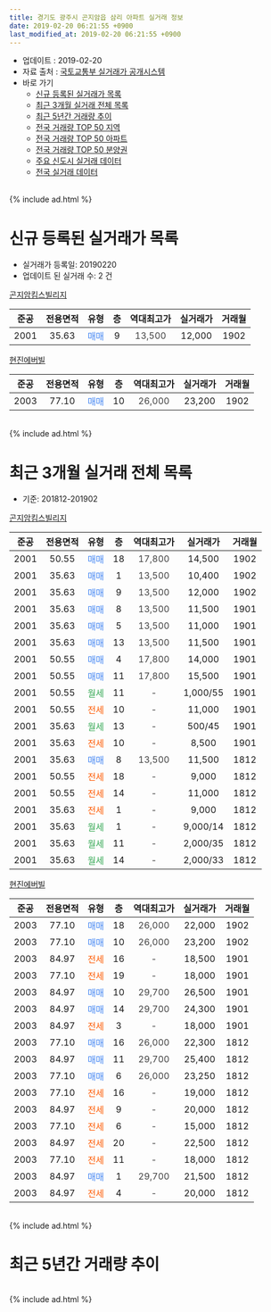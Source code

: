 ```yaml
---
title: 경기도 광주시 곤지암읍 삼리 아파트 실거래 정보
date: 2019-02-20 06:21:55 +0900
last_modified_at: 2019-02-20 06:21:55 +0900
---
```


* 업데이트 : 2019-02-20
* 자료 출처 : [국토교통부 실거래가 공개시스템](http://rt.molit.go.kr)
* 바로 가기
    * [신규 등록된 실거래가 목록](#신규-등록된-실거래가-목록)
    * [최근 3개월 실거래 전체 목록](#최근-3개월-실거래-전체-목록)
    * [최근 5년간 거래량 추이](#최근-5년간-거래량-추이)
    * [전국 거래량 TOP 50 지역](https://inasie.github.io/apt-trade-info/최근-3개월-전국에서-가장-거래가-많이-발생한-지역)
    * [전국 거래량 TOP 50 아파트](https://inasie.github.io/apt-trade-info/최근-3개월-전국에서-가장-거래가-많이-발생한-아파트)
    * [전국 거래량 TOP 50 분양권](https://inasie.github.io/apt-trade-info/최근-3개월-전국에서-가장-거래가-많이-발생한-분양권)
    * [주요 신도시 실거래 데이터](https://inasie.github.io/apt-trade-info/주요-신도시)
    * [전국 실거래 데이터](https://inasie.github.io/apt-trade-info/전국)
<br>
{% include ad.html %}
<br>

# 신규 등록된 실거래가 목록
* 실거래가 등록일: 20190220
* 업데이트 된 실거래 수: 2 건


[곤지암킴스빌리지](https://search.naver.com/search.naver?query=%EA%B2%BD%EA%B8%B0%EB%8F%84+%EA%B4%91%EC%A3%BC%EC%8B%9C+%EA%B3%A4%EC%A7%80%EC%95%94%EC%9D%8D+%EC%82%BC%EB%A6%AC+%EA%B3%A4%EC%A7%80%EC%95%94%ED%82%B4%EC%8A%A4%EB%B9%8C%EB%A6%AC%EC%A7%80)

|준공|전용면적|유형|층|역대최고가|실거래가|거래월|
|:---:|:---:|:---:|:---:|:---:|:---:|:---:|
|2001|35.63|<span style="color:#4285f3">매매</span>|9|<span style="color:#444444">13,500</span>|12,000|1902|

[현진에버빌](https://search.naver.com/search.naver?query=%EA%B2%BD%EA%B8%B0%EB%8F%84+%EA%B4%91%EC%A3%BC%EC%8B%9C+%EA%B3%A4%EC%A7%80%EC%95%94%EC%9D%8D+%EC%82%BC%EB%A6%AC+%ED%98%84%EC%A7%84%EC%97%90%EB%B2%84%EB%B9%8C)

|준공|전용면적|유형|층|역대최고가|실거래가|거래월|
|:---:|:---:|:---:|:---:|:---:|:---:|:---:|
|2003|77.10|<span style="color:#4285f3">매매</span>|10|<span style="color:#444444">26,000</span>|23,200|1902|


<br>
{% include ad.html %}
<br>

# 최근 3개월 실거래 전체 목록
* 기준: 201812-201902


[곤지암킴스빌리지](https://search.naver.com/search.naver?query=%EA%B2%BD%EA%B8%B0%EB%8F%84+%EA%B4%91%EC%A3%BC%EC%8B%9C+%EA%B3%A4%EC%A7%80%EC%95%94%EC%9D%8D+%EC%82%BC%EB%A6%AC+%EA%B3%A4%EC%A7%80%EC%95%94%ED%82%B4%EC%8A%A4%EB%B9%8C%EB%A6%AC%EC%A7%80)

|준공|전용면적|유형|층|역대최고가|실거래가|거래월|
|:---:|:---:|:---:|:---:|:---:|:---:|:---:|
|2001|50.55|<span style="color:#4285f3">매매</span>|18|<span style="color:#444444">17,800</span>|14,500|1902|
|2001|35.63|<span style="color:#4285f3">매매</span>|1|<span style="color:#444444">13,500</span>|10,400|1902|
|2001|35.63|<span style="color:#4285f3">매매</span>|9|<span style="color:#444444">13,500</span>|12,000|1902|
|2001|35.63|<span style="color:#4285f3">매매</span>|8|<span style="color:#444444">13,500</span>|11,500|1901|
|2001|35.63|<span style="color:#4285f3">매매</span>|5|<span style="color:#444444">13,500</span>|11,000|1901|
|2001|35.63|<span style="color:#4285f3">매매</span>|13|<span style="color:#444444">13,500</span>|11,500|1901|
|2001|50.55|<span style="color:#4285f3">매매</span>|4|<span style="color:#444444">17,800</span>|14,000|1901|
|2001|50.55|<span style="color:#4285f3">매매</span>|11|<span style="color:#444444">17,800</span>|15,500|1901|
|2001|50.55|<span style="color:#34a853">월세</span>|11|<span style="color:#444444">-</span>|1,000/55|1901|
|2001|50.55|<span style="color:#ff5a00">전세</span>|10|<span style="color:#444444">-</span>|11,000|1901|
|2001|35.63|<span style="color:#34a853">월세</span>|13|<span style="color:#444444">-</span>|500/45|1901|
|2001|35.63|<span style="color:#ff5a00">전세</span>|10|<span style="color:#444444">-</span>|8,500|1901|
|2001|35.63|<span style="color:#4285f3">매매</span>|8|<span style="color:#444444">13,500</span>|11,500|1812|
|2001|50.55|<span style="color:#ff5a00">전세</span>|18|<span style="color:#444444">-</span>|9,000|1812|
|2001|50.55|<span style="color:#ff5a00">전세</span>|14|<span style="color:#444444">-</span>|11,000|1812|
|2001|35.63|<span style="color:#ff5a00">전세</span>|1|<span style="color:#444444">-</span>|9,000|1812|
|2001|35.63|<span style="color:#34a853">월세</span>|1|<span style="color:#444444">-</span>|9,000/14|1812|
|2001|35.63|<span style="color:#34a853">월세</span>|11|<span style="color:#444444">-</span>|2,000/35|1812|
|2001|35.63|<span style="color:#34a853">월세</span>|14|<span style="color:#444444">-</span>|2,000/33|1812|

[현진에버빌](https://search.naver.com/search.naver?query=%EA%B2%BD%EA%B8%B0%EB%8F%84+%EA%B4%91%EC%A3%BC%EC%8B%9C+%EA%B3%A4%EC%A7%80%EC%95%94%EC%9D%8D+%EC%82%BC%EB%A6%AC+%ED%98%84%EC%A7%84%EC%97%90%EB%B2%84%EB%B9%8C)

|준공|전용면적|유형|층|역대최고가|실거래가|거래월|
|:---:|:---:|:---:|:---:|:---:|:---:|:---:|
|2003|77.10|<span style="color:#4285f3">매매</span>|18|<span style="color:#444444">26,000</span>|22,000|1902|
|2003|77.10|<span style="color:#4285f3">매매</span>|10|<span style="color:#444444">26,000</span>|23,200|1902|
|2003|84.97|<span style="color:#ff5a00">전세</span>|16|<span style="color:#444444">-</span>|18,500|1901|
|2003|77.10|<span style="color:#ff5a00">전세</span>|19|<span style="color:#444444">-</span>|18,000|1901|
|2003|84.97|<span style="color:#4285f3">매매</span>|10|<span style="color:#444444">29,700</span>|26,500|1901|
|2003|84.97|<span style="color:#4285f3">매매</span>|14|<span style="color:#444444">29,700</span>|24,300|1901|
|2003|84.97|<span style="color:#ff5a00">전세</span>|3|<span style="color:#444444">-</span>|18,000|1901|
|2003|77.10|<span style="color:#4285f3">매매</span>|16|<span style="color:#444444">26,000</span>|22,300|1812|
|2003|84.97|<span style="color:#4285f3">매매</span>|11|<span style="color:#444444">29,700</span>|25,400|1812|
|2003|77.10|<span style="color:#4285f3">매매</span>|6|<span style="color:#444444">26,000</span>|23,250|1812|
|2003|77.10|<span style="color:#ff5a00">전세</span>|16|<span style="color:#444444">-</span>|19,000|1812|
|2003|84.97|<span style="color:#ff5a00">전세</span>|9|<span style="color:#444444">-</span>|20,000|1812|
|2003|77.10|<span style="color:#ff5a00">전세</span>|6|<span style="color:#444444">-</span>|15,000|1812|
|2003|84.97|<span style="color:#ff5a00">전세</span>|20|<span style="color:#444444">-</span>|22,500|1812|
|2003|77.10|<span style="color:#ff5a00">전세</span>|11|<span style="color:#444444">-</span>|18,000|1812|
|2003|84.97|<span style="color:#4285f3">매매</span>|1|<span style="color:#444444">29,700</span>|21,500|1812|
|2003|84.97|<span style="color:#ff5a00">전세</span>|4|<span style="color:#444444">-</span>|20,000|1812|


<br>
{% include ad.html %}
<br>

# 최근 5년간 거래량 추이


<div style="width:100%;">
    <canvas id="deal_progress" height="200"></canvas>
</div>

<script>
new Chart(document.getElementById("deal_progress"), {
    type: 'line',
    data: {
        labels: ['201402','201403','201404','201405','201406','201407','201408','201409','201410','201411','201412','201501','201502','201503','201504','201505','201506','201507','201508','201509','201510','201511','201512','201601','201602','201603','201604','201605','201606','201607','201608','201609','201610','201611','201612','201701','201702','201703','201704','201705','201706','201707','201708','201709','201710','201711','201712','201801','201802','201803','201804','201805','201806','201807','201808','201809','201810','201811','201812','201901','201902'],
        datasets: [{
            label: '매매',
            pointRadius: 1,
            data: [13, 21, 15, 9, 12, 9, 9, 17, 13, 17, 11, 10, 13, 33, 14, 9, 9, 9, 18, 9, 12, 7, 12, 8, 10, 11, 10, 6, 12, 8, 16, 8, 9, 11, 8, 7, 12, 12, 10, 5, 7, 8, 4, 7, 7, 5, 5, 10, 13, 15, 7, 3, 10, 7, 7, 7, 9, 6, 5, 7, 5],
            borderColor: "rgba(255, 201, 14, 1)",
            backgroundColor: "rgba(255, 201, 14, 0.5)",
            fill: false,
            lineTension: 0
        },{
            label: '전월세',
            pointRadius: 1,
            data: [17, 10, 21, 16, 14, 12, 16, 14, 20, 15, 15, 11, 13, 19, 21, 15, 14, 14, 17, 13, 21, 12, 7, 8, 18, 21, 16, 19, 9, 11, 13, 11, 17, 11, 14, 9, 18, 15, 15, 15, 16, 13, 9, 20, 10, 10, 6, 10, 11, 21, 10, 20, 9, 9, 8, 4, 9, 8, 12, 7, 0],
            borderColor: "rgba(0, 141, 185, 1)",
            backgroundColor: "rgba(0, 141, 185, 0.5)",
            fill: false,
            lineTension: 0
        }
        ]
    },
    options: {
        responsive: true,
        title: {
            display: false
        },
        tooltips: {
            mode: 'index',
            intersect: false
        },
        hover: {
            mode: 'nearest',
            intersect: true
        },
        scales: {
            xAxes: [{
                display: true,
                scaleLabel: {
                    display: true,
                    labelString: '년/월'
                }
            }],
            yAxes: [{
                display: true,
                ticks: {
                    suggestedMin: 0,
                },
                scaleLabel: {
                    display: true,
                    labelString: '실거래 수'
                }
            }]
        }
    }
});

</script>


<br>
{% include ad.html %}
<br>

